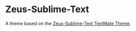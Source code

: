 # Zeus-Sublime-Text

A theme based on the [Zeus-Sublime-Text TextMate Theme](http://colorsublime.com/theme/Zeus-Sublime-Text).
